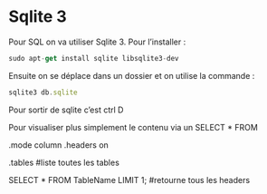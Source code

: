 # Sqlite 3

Pour SQL on va utiliser Sqlite 3. Pour l’installer :

```jsx
sudo apt-get install sqlite libsqlite3-dev
```

Ensuite on se déplace dans un dossier et on utilise la commande :

```jsx
sqlite3 db.sqlite
```

Pour sortir de sqlite c’est ctrl D

Pour visualiser plus simplement le contenu via un SELECT * FROM

.mode column
.headers on

.tables #liste toutes les tables

SELECT * FROM TableName LIMIT 1; #retourne tous les headers